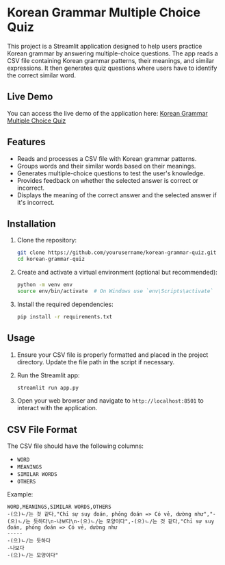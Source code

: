 # Korean Grammar Multiple Choice Quiz

This project is a Streamlit application designed to help users practice Korean grammar by answering multiple-choice questions. The app reads a CSV file containing Korean grammar patterns, their meanings, and similar expressions. It then generates quiz questions where users have to identify the correct similar word.

## Live Demo

You can access the live demo of the application here: [Korean Grammar Multiple Choice Quiz](https://nguphapgiongnhau.streamlit.app/)

## Features

- Reads and processes a CSV file with Korean grammar patterns.
- Groups words and their similar words based on their meanings.
- Generates multiple-choice questions to test the user's knowledge.
- Provides feedback on whether the selected answer is correct or incorrect.
- Displays the meaning of the correct answer and the selected answer if it's incorrect.

## Installation

1. Clone the repository:
    ```bash
    git clone https://github.com/yourusername/korean-grammar-quiz.git
    cd korean-grammar-quiz
    ```

2. Create and activate a virtual environment (optional but recommended):
    ```bash
    python -m venv env
    source env/bin/activate  # On Windows use `env\Scripts\activate`
    ```

3. Install the required dependencies:
    ```bash
    pip install -r requirements.txt
    ```

## Usage

1. Ensure your CSV file is properly formatted and placed in the project directory. Update the file path in the script if necessary.

2. Run the Streamlit app:
    ```bash
    streamlit run app.py
    ```

3. Open your web browser and navigate to `http://localhost:8501` to interact with the application.

## CSV File Format

The CSV file should have the following columns:
- `WORD`
- `MEANINGS`
- `SIMILAR WORDS`
- `OTHERS`

Example:
```csv
WORD,MEANINGS,SIMILAR WORDS,OTHERS
-(으)ㄴ/는 것 같다,"Chỉ sự suy đoán, phỏng đoán => Có vẻ, dường như","-(으)ㄴ/는 듯하다\n-나보다\n-(으)ㄴ/는 모양이다",-(으)ㄴ/는 것 같다,"Chỉ sự suy đoán, phỏng đoán => Có vẻ, dường như
-----
-(으)ㄴ/는 듯하다
-나보다
-(으)ㄴ/는 모양이다"
